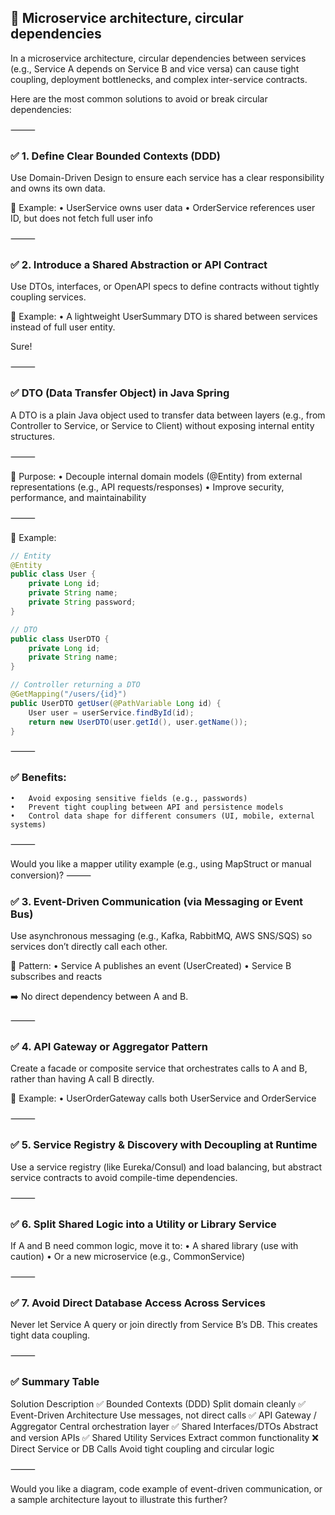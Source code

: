 ## 🧱 Microservice architecture, circular dependencies
In a microservice architecture, circular dependencies between services (e.g., Service A depends on Service B and vice versa) can cause tight coupling, deployment bottlenecks, and complex inter-service contracts.

Here are the most common solutions to avoid or break circular dependencies:

⸻

### ✅ 1. Define Clear Bounded Contexts (DDD)

Use Domain-Driven Design to ensure each service has a clear responsibility and owns its own data.

🧩 Example:
	•	UserService owns user data
	•	OrderService references user ID, but does not fetch full user info

⸻

### ✅ 2. Introduce a Shared Abstraction or API Contract

Use DTOs, interfaces, or OpenAPI specs to define contracts without tightly coupling services.

🧩 Example:
	•	A lightweight UserSummary DTO is shared between services instead of full user entity.

Sure!

⸻

### ✅ DTO (Data Transfer Object) in Java Spring

A DTO is a plain Java object used to transfer data between layers (e.g., from Controller to Service, or Service to Client) without exposing internal entity structures.

⸻

🧩 Purpose:
	•	Decouple internal domain models (@Entity) from external representations (e.g., API requests/responses)
	•	Improve security, performance, and maintainability

⸻

🧱 Example:
```java
// Entity
@Entity
public class User {
    private Long id;
    private String name;
    private String password;
}

// DTO
public class UserDTO {
    private Long id;
    private String name;
}

// Controller returning a DTO
@GetMapping("/users/{id}")
public UserDTO getUser(@PathVariable Long id) {
    User user = userService.findById(id);
    return new UserDTO(user.getId(), user.getName());
}
```

⸻

### ✅ Benefits:
	•	Avoid exposing sensitive fields (e.g., passwords)
	•	Prevent tight coupling between API and persistence models
	•	Control data shape for different consumers (UI, mobile, external systems)

⸻

Would you like a mapper utility example (e.g., using MapStruct or manual conversion)?
⸻

### ✅ 3. Event-Driven Communication (via Messaging or Event Bus)

Use asynchronous messaging (e.g., Kafka, RabbitMQ, AWS SNS/SQS) so services don’t directly call each other.

🧩 Pattern:
	•	Service A publishes an event (UserCreated)
	•	Service B subscribes and reacts

➡️ No direct dependency between A and B.

⸻

### ✅ 4. API Gateway or Aggregator Pattern

Create a facade or composite service that orchestrates calls to A and B, rather than having A call B directly.

🧩 Example:
	•	UserOrderGateway calls both UserService and OrderService

⸻

### ✅ 5. Service Registry & Discovery with Decoupling at Runtime

Use a service registry (like Eureka/Consul) and load balancing, but abstract service contracts to avoid compile-time dependencies.

⸻

### ✅ 6. Split Shared Logic into a Utility or Library Service

If A and B need common logic, move it to:
	•	A shared library (use with caution)
	•	Or a new microservice (e.g., CommonService)

⸻

### ✅ 7. Avoid Direct Database Access Across Services

Never let Service A query or join directly from Service B’s DB. This creates tight data coupling.

⸻

### ✅ Summary Table

Solution	Description
✅ Bounded Contexts (DDD)	Split domain cleanly
✅ Event-Driven Architecture	Use messages, not direct calls
✅ API Gateway / Aggregator	Central orchestration layer
✅ Shared Interfaces/DTOs	Abstract and version APIs
✅ Shared Utility Services	Extract common functionality
❌ Direct Service or DB Calls	Avoid tight coupling and circular logic


⸻

Would you like a diagram, code example of event-driven communication, or a sample architecture layout to illustrate this further?